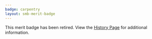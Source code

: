 ```yaml
---
badge: carpentry
layout: smb-merit-badge
---
```


This merit badge has been retired. View the [History Page](history/) for additional information.
